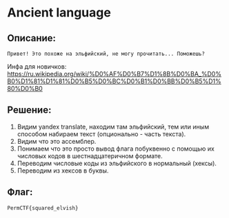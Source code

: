# Ancient language
## Описание:
`Привет! Это похоже на эльфийский, не могу прочитать... Поможешь?`

Инфа для новичков:
https://ru.wikipedia.org/wiki/%D0%AF%D0%B7%D1%8B%D0%BA_%D0%B0%D1%81%D1%81%D0%B5%D0%BC%D0%B1%D0%BB%D0%B5%D1%80%D0%B0

## Решение:
1. Видим yandex translate, находим там эльфийский, тем или иным способом набираем текст (опционально - часть текста).
2. Видим что это ассемблер.
3. Понимаем что это просто вывод флага побуквенно с помощью их числовых кодов в шестнадцатеричном формате.
4. Переводим числовые коды из эльфийского в нормальный (хексы).
5. Переводим из хексов в буквы.

## Флаг:
`PermCTF{squared_elvish}` 